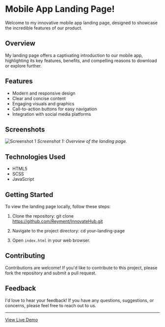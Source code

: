 
# Mobile App Landing Page!

Welcome to my innovative mobile app landing page, designed to showcase the incredible features of our product.

## Overview

My landing page offers a captivating introduction to our mobile app, highlighting its key features, benefits, and compelling reasons to download or explore further.


## Features

- Modern and responsive design
- Clear and concise content
- Engaging visuals and graphics
- Call-to-action buttons for easy navigation
- Integration with social media platforms


## Screenshots

![Screenshot 1](/src/images/homepage.png)
*Screenshot 1: Overview of the landing page.*


## Technologies Used

- HTML5
- SCSS
- JavaScript
  

## Getting Started

To view the landing page locally, follow these steps:

1. Clone the repository:
   git clone https://github.com/Reyment/InnovateHub.git
   
3. Navigate to the project directory:
	cd your-landing-page

3. Open `index.html` in your web browser.


## Contributing

Contributions are welcome! If you'd like to contribute to this project, please fork the repository and submit a pull request.

## Feedback

I'd love to hear your feedback! If you have any questions, suggestions, or concerns, please feel free to reach out to us.


---

[View Live Demo](https://example-convert-figma-html-1.vercel.app/)


